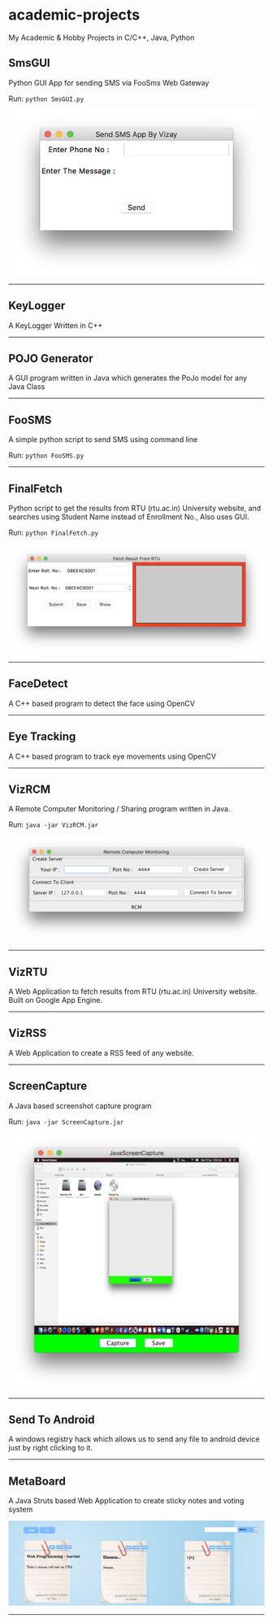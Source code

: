 academic-projects
==============

My Academic & Hobby Projects in C/C++, Java, Python

## SmsGUI

Python GUI App for sending SMS via FooSms Web Gateway

Run: `python SmsGUI.py`

![SMS GUI](/screenshots/SmsGUI.png)

---

## KeyLogger

A KeyLogger Written in C++

---

## POJO Generator

A GUI program written in Java which generates the PoJo model for any Java Class

---

## FooSMS

A simple python script to send SMS using command line

Run: `python FooSMS.py`

---

## FinalFetch

Python script to get the results from RTU (rtu.ac.in) University website, and searches using Student Name instead of Enrollment No., Also uses GUI.

Run: `python FinalFetch.py`

![FinalFetch](/screenshots/FinalFetch.png)

---

## FaceDetect

A C++ based program to detect the face using OpenCV

---

## Eye Tracking

A C++ based program to track eye movements using OpenCV

---

## VizRCM

A Remote Computer Monitoring / Sharing program written in Java.

Run: `java -jar VizRCM.jar`

![VizRCM](/screenshots/VizRCM.png)

---

## VizRTU

A Web Application to fetch results from RTU (rtu.ac.in) University website. Built on Google App Engine.

---

## VizRSS

A Web Application to create a RSS feed of any website.

---

## ScreenCapture

A Java based screenshot capture program

Run: `java -jar ScreenCapture.jar`

![ScreenCapture](/screenshots/ScreenCapture.png)

---

## Send To Android

A windows registry hack which allows us to send any file to android device just by right clicking to it.

---

## MetaBoard

A Java Struts based Web Application to create sticky notes and voting system

![ScreenCapture](/screenshots/MetaBoard.jpg)

---

